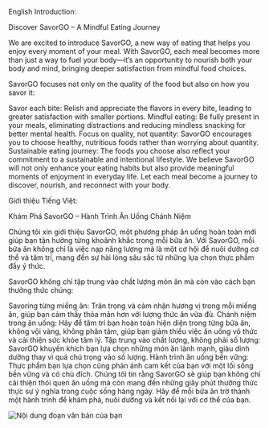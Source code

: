 
English Introduction:

Discover SavorGO – A Mindful Eating Journey

We are excited to introduce SavorGO, a new way of eating that helps you enjoy every moment of your meal. With SavorGO, each meal becomes more than just a way to fuel your body—it’s an opportunity to nourish both your body and mind, bringing deeper satisfaction from mindful food choices.

SavorGO focuses not only on the quality of the food but also on how you savor it:

Savor each bite: Relish and appreciate the flavors in every bite, leading to greater satisfaction with smaller portions.
Mindful eating: Be fully present in your meals, eliminating distractions and reducing mindless snacking for better mental health.
Focus on quality, not quantity: SavorGO encourages you to choose healthy, nutritious foods rather than worrying about quantity.
Sustainable eating journey: The foods you choose also reflect your commitment to a sustainable and intentional lifestyle.
We believe SavorGO will not only enhance your eating habits but also provide meaningful moments of enjoyment in everyday life. Let each meal become a journey to discover, nourish, and reconnect with your body.

Giới thiệu Tiếng Việt:

Khám Phá SavorGO – Hành Trình Ăn Uống Chánh Niệm

Chúng tôi xin giới thiệu SavorGO, một phương pháp ăn uống hoàn toàn mới giúp bạn tận hưởng từng khoảnh khắc trong mỗi bữa ăn. Với SavorGO, mỗi bữa ăn không chỉ là việc nạp năng lượng mà là một cơ hội để nuôi dưỡng cơ thể và tâm trí, mang đến sự hài lòng sâu sắc từ những lựa chọn thực phẩm đầy ý thức.

SavorGO không chỉ tập trung vào chất lượng món ăn mà còn vào cách bạn thưởng thức chúng:

Savoring từng miếng ăn: Trân trọng và cảm nhận hương vị trong mỗi miếng ăn, giúp bạn cảm thấy thỏa mãn hơn với lượng thức ăn vừa đủ.
Chánh niệm trong ăn uống: Hãy để tâm trí bạn hoàn toàn hiện diện trong từng bữa ăn, không vội vàng, không phân tâm, giúp bạn giảm thiểu việc ăn uống vô thức và cải thiện sức khỏe tâm lý.
Tập trung vào chất lượng, không phải số lượng: SavorGO khuyến khích bạn lựa chọn những món ăn lành mạnh, giàu dinh dưỡng thay vì quá chú trọng vào số lượng.
Hành trình ăn uống bền vững: Thực phẩm bạn lựa chọn cũng phản ánh cam kết của bạn với một lối sống bền vững và có chủ đích.
Chúng tôi tin rằng SavorGO sẽ giúp bạn không chỉ cải thiện thói quen ăn uống mà còn mang đến những giây phút thưởng thức thực sự ý nghĩa trong cuộc sống hàng ngày. Hãy để mỗi bữa ăn trở thành một hành trình để khám phá, nuôi dưỡng và kết nối lại với cơ thể của bạn.

![Nội dung đoạn văn bản của bạn](https://github.com/user-attachments/assets/6c30bad2-746f-40d6-8315-3bccec09fd48)
